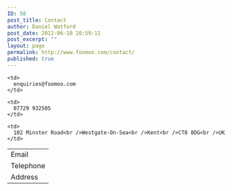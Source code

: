 ```yaml
---
ID: 58
post_title: Contact
author: Daniel Watford
post_date: 2012-06-10 20:59:11
post_excerpt: ""
layout: page
permalink: http://www.foomoo.com/contact/
published: true
---
```

<table>
  <tr>
    <td>
      Email
    </td>
    
    <td>
      enquiries@foomoo.com
    </td>
  </tr>
  
  <tr>
    <td>
      Telephone
    </td>
    
    <td>
      07729 932505
    </td>
  </tr>
  
  <tr>
    <td>
      Address
    </td>
    
    <td>
      102 Minster Road<br />Westgate-On-Sea<br />Kent<br />CT8 8DG<br />UK
    </td>
  </tr>
</table>